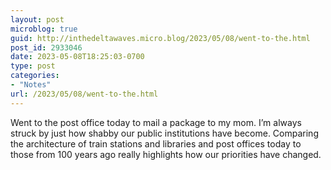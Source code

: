 ```yaml
---
layout: post
microblog: true
guid: http://inthedeltawaves.micro.blog/2023/05/08/went-to-the.html
post_id: 2933046
date: 2023-05-08T18:25:03-0700
type: post
categories:
- "Notes"
url: /2023/05/08/went-to-the.html
---
```

Went to the post office today to mail a package to my mom. I’m always struck by just how shabby our public institutions have become. Comparing the architecture of train stations and libraries and post offices today to those from 100 years ago really highlights how our priorities have changed. 
